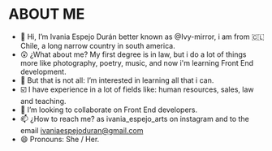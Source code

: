 # ABOUT ME
- 👋 Hi, I’m Ivania Espejo Durán better known as @Ivy-mirror, i am from 🇨🇱 Chile, a long narrow country in south america.
- 😲 ¿What about me? My first degree is in law, but i do a lot of things more like photography, poetry, music, and now i'm learning Front End development.
- 🤯 But that is not all: I’m interested in learning all that i can.
- ☑️ I have experience in a lot of fields like:  human resources, sales, law and  teaching.
- 👀 I’m looking to collaborate on Front End developers.
- 📫 ¿How to reach me? as ivania_espejo_arts on instagram and to the email ivaniaespejoduran@gmail.com
- 😄 Pronouns: She / Her.
